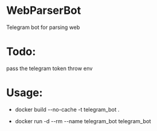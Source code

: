 # WebParserBot
Telegram bot for parsing web

# Todo: 
pass the telegram token throw env

# Usage:

- docker build --no-cache -t telegram_bot .

- docker run -d --rm --name telegram_bot telegram_bot